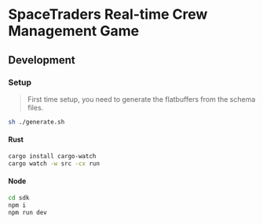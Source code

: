 # SpaceTraders Real-time Crew Management Game

## Development

### Setup

> First time setup, you need to generate the flatbuffers from the schema files.
```sh
sh ./generate.sh
```

#### Rust
```sh
cargo install cargo-watch
cargo watch -w src -cx run
```

#### Node
```sh
cd sdk
npm i
npm run dev
``````